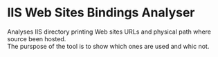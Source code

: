 # IIS Web Sites Bindings Analyser

Analyses IIS directory printing Web sites URLs and physical path where source been hosted.   
The purspose of the tool is to show which ones are used and whic not.     
